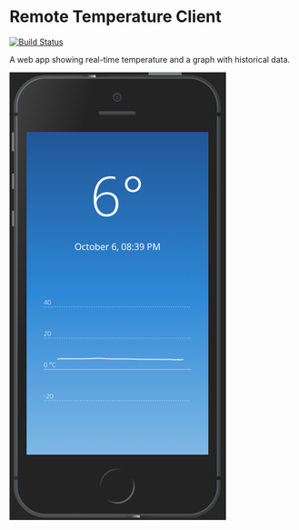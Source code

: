 # Remote Temperature Client

[![Build Status](https://travis-ci.org/mkapal/remote-temperature-client.svg?branch=master)](https://travis-ci.org/mkapal/remote-temperature-client)

A web app showing real-time temperature and a graph with historical data.

![Application](screenshot.png)


